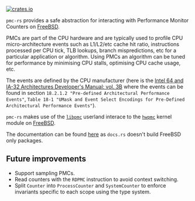 [![crates.io](https://img.shields.io/crates/v/pmc-rs.svg)](https://crates.io/crates/pmc-rs)

`pmc-rs` provides a safe abstraction for interacting with Performance
Monitor Counters on [FreeBSD].

PMCs are part of the CPU hardware and are typically used to profile CPU
micro-architecture events such as L1/L2/etc cache hit ratio, instructions
processed per CPU tick, TLB lookups, branch mispredictions, etc for a particular
application or algorithm. Using PMCs an algorithm can be tuned for performance
by minimising CPU stalls, optimising CPU cache usage, etc.

The events are defined by the CPU manufacturer (here is the [Intel 64 and
IA-32 Architectures Developer's Manual: vol.
3B](https://www.intel.com/content/www/us/en/architecture-and-technology/64-ia-32-architectures-software-developer-vol-3b-part-2-manual.html)
where the events can be found in section `18.2.1.2 "Pre-defined
Architectural Performance Events"`, `Table 18-1 "UMask and Event Select
Encodings for Pre-Defined Architectural Performance Events"`).

`pmc-rs` makes use of the [`libpmc`] userland interace to the [`hwpmc`] kernel
module on [FreeBSD].

The documentation can be found
[here](https://itsallbroken.com/code/docs/pmc-rs/pmc/index.html) as `docs.rs`
doesn't build FreeBSD only packages.

[FreeBSD]: https://www.freebsd.org/
[`hwpmc`]: https://www.freebsd.org/cgi/man.cgi?query=hwpmc
[`libpmc`]: https://www.freebsd.org/cgi/man.cgi?query=pmc

Future improvements
----

* Support sampling PMCs.
* Read counters with the `RDPMC` instruction to avoid context switching.
* Split `Counter` into `ProcessCounter` and `SystemCounter` to enforce invariants specific to each scope using the type system.